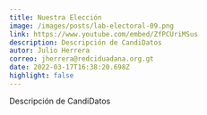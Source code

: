```yaml
---
title: Nuestra Elección
image: /images/posts/lab-electoral-09.png
link: https://www.youtube.com/embed/ZfPCUriMSus
description: Descripción de CandiDatos
autor: Julio Herrera
correo: jherrera@redciduadana.org.gt
date: 2022-03-17T16:38:20.698Z
highlight: false
---
```

Descripción de CandiDatos